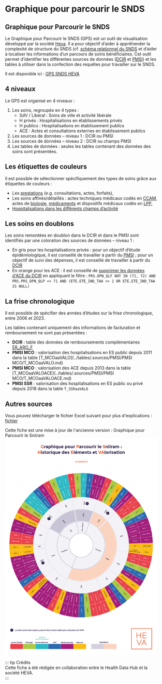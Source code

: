 # Graphique pour parcourir le SNDS

## Graphique pour Parcourir le SNDS

Le Graphique pour Parcourir le SNDS (GPS) est un outil de visualisation développé par la société [Heva](https://hevaweb.com/fr). Il a pour objectif d’aider à appréhender la complexité de structure du SNDS (cf. [schéma relationnel du SNDS](../formation_snds/initiation/schema_relationnel_snds.md) et d’aider à localiser les informations d’un parcours de soins bénéficiaires. Cet outil permet d’identifier les différentes sources de données ([DCIR](../glossaire/DCIR.md)  et [PMSI](../glossaire/PMSI.md)) et les tables à utiliser dans la confection des requêtes pour travailler sur le SNDS.

Il est disponible ici : [GPS SNDS HEVA](https://gps.hevaweb.com/snds/roue)

## 4 niveaux 

Le GPS est organisé en 4 niveaux :

1. Les soins, regroupés en 4 types :
	- SdV / Libéral : Soins de ville et activité libérale
	- H privés : Hospitalisations en établissements privés
	- H publics : Hospitalisations en établissement publics
	- ACE : Actes et consultations externes en établissement publics
2. Les sources de données – niveau 1 : DCIR ou PMSI
3. Les sources de données – niveau 2 : DCIR ou champs PMSI
4. Les tables de données : seules les tables contenant des données des soins sont présentées.

## Les étiquettes de couleurs

Il est possible de sélectionner spécifiquement des types de soins grâce aux étiquettes de couleurs :
- Les [prestations](../fiches/prestation.md) (e.g. consultations, actes, forfaits),
- Les soins affinés/détaillés : actes techniques médicaux codés en [CCAM](../glossaire/CCAM.md), actes de [biologie](../glossaire/NABM.md), [médicaments](../fiches/medicament.md) et dispositifs médicaux codés en [LPP](../fiches/lpp.md),
- [Hospitalisations dans les différents champs d’activité](../fiches/concepts_PMSI.md)

## Les soins en doublons

Les soins remontées en doublon dans le DCIR et dans le PMSI sont identifiés par une coloration des sources de données – niveau 1 :
- En gris pour les hospitalisations privés : pour un objectif d’étude épidémiologique, il est conseillé de travailler à partir du [PMSI](../fiches/requete_type_pmsi_mco.md) ; pour un objectif de suivi des dépenses, il est conseillé de travailler à partir du [DCIR](../fiches/fiche_etab_prives.md)
- En orange pour les ACE : il est conseillé de [supprimer les données d'ACE du DCIR](../fiches/actes_consult_externes.md) en appliquant le filtre : 
`PRS.DPN_QLF NOT IN (71, 72) AND PRS.PRS_DPN_QLP <> 71 AND (ETE.ETE_IND_TAA <> 1 OR ETE.ETE_IND_TAA IS NULL)`

## La frise chronologique

Il est possible de spécifier des années d’études sur la frise chronologique, entre 2006 et 2023.

Les tables contenant uniquement des informations de facturation et remboursement ne sont pas présentées :
- **DCIR** : table des données de remboursements complémentaires [ER_ARO_F](../tables/.sources/DCIR/ER_ARO_F.md)   
- **PMSI MCO** : valorisation des hospitalisations en ES public depuis 2011 dans la table [T_MCOaaVALO](../tables/.sources/PMSI/PMSI MCO/T_MCOaaVALO.md)  
- **PMSI MCO** : valorisation des ACE depuis 2013 dans la table [T_MCOaaVALOACE](../tables/.sources/PMSI/PMSI MCO/T_MCOaaVALOACE.md)  
- **PMSI SSR** : valorisation des hospitalisations en ES public ou privé depuis 2018 dans la table `T_SSRaaVALO`

## Autres sources

Vous pouvez télécharger le fichier Excel suivant pour plus d'explications : [fichier](https://docs.google.com/spreadsheets/d/1y-uv6_JGI4iKSseMcUKdOpgAEFrRtw4c/edit?usp=drive_web&ouid=115626680739081169624&rtpof=true)

Cette fiche est une mise à jour de l'ancienne version : Graphique pour Parcourir le Sniiram  
![GPS](/files/HEVA/2019-06-18_HEVA_graph_parcourir_sniiram_MPL-2.0.jpg)

::: tip Crédits  
Cette fiche a été rédigée en collaboration entre le Health Data Hub et la société HEVA.  
:::

